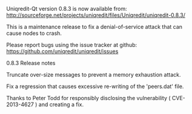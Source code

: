 Uniqredit-Qt version 0.8.3 is now available from:
  http://sourceforge.net/projects/uniqredit/files/Uniqredit/uniqredit-0.8.3/

This is a maintenance release to fix a denial-of-service attack that
can cause nodes to crash.

Please report bugs using the issue tracker at github:
  https://github.com/uniqredit/uniqredit/issues

0.8.3 Release notes

Truncate over-size messages to prevent a memory exhaustion attack.

Fix a regression that causes excessive re-writing of the 'peers.dat' file.


Thanks to Peter Todd for responsibly disclosing the vulnerability
( CVE-2013-4627 ) and creating a fix.
